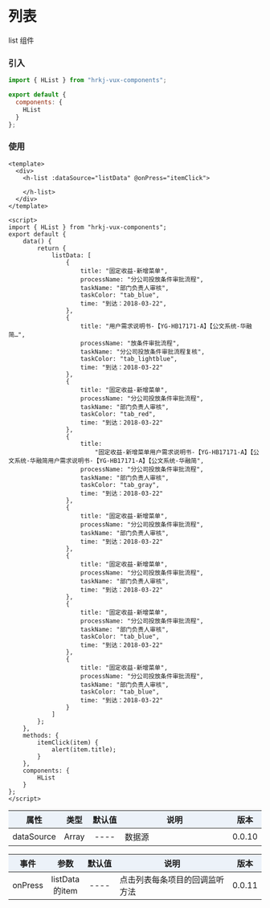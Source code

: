 # 列表

list 组件

<list />

### 引入

```js
import { HList } from "hrkj-vux-components";

export default {
  components: {
    HList
  }
};
```

### 使用

```vue
<template>
  <div>
    <h-list :dataSource="listData" @onPress="itemClick">

    </h-list>
  </div>
</template>

<script>
import { HList } from "hrkj-vux-components";
export default {
    data() {
        return {
            listData: [
                {
                    title: "固定收益-新增菜单",
                    processName: "分公司投放条件审批流程",
                    taskName: "部门负责人审核",
                    taskColor: "tab_blue",
                    time: "到达：2018-03-22",
                },
                {
                    title: "用户需求说明书-【YG-HB17171-A】【公文系统-华融简…",
                    processName: "放条件审批流程",
                    taskName: "分公司投放条件审批流程复核",
                    taskColor: "tab_lightblue",
                    time: "到达：2018-03-22"
                },
                {
                    title: "固定收益-新增菜单",
                    processName: "分公司投放条件审批流程",
                    taskName: "部门负责人审核",
                    taskColor: "tab_red",
                    time: "到达：2018-03-22"
                },
                {
                    title:
                        "固定收益-新增菜单用户需求说明书-【YG-HB17171-A】【公文系统-华融简用户需求说明书-【YG-HB17171-A】【公文系统-华融简",
                    processName: "分公司投放条件审批流程",
                    taskName: "部门负责人审核",
                    taskColor: "tab_gray",
                    time: "到达：2018-03-22"
                },
                {
                    title: "固定收益-新增菜单",
                    processName: "分公司投放条件审批流程",
                    taskName: "部门负责人审核",
                    time: "到达：2018-03-22"
                },
                {
                    title: "固定收益-新增菜单",
                    processName: "分公司投放条件审批流程",
                    taskName: "部门负责人审核",
                    time: "到达：2018-03-22"
                },
                {
                    title: "固定收益-新增菜单",
                    processName: "分公司投放条件审批流程",
                    taskName: "部门负责人审核",
                    taskColor: "tab_blue",
                    time: "到达：2018-03-22"
                },
                {
                    title: "固定收益-新增菜单",
                    processName: "分公司投放条件审批流程",
                    taskName: "部门负责人审核",
                    taskColor: "tab_blue",
                    time: "到达：2018-03-22"
                }
            ]
        };
    },
    methods: {
        itemClick(item) {
            alert(item.title);
        }
    },
    components: {
        HList
    }
};
</script>
```

<test />

|      属性      | 类型  | 默认值 | 说明   | 版本 |
| :------------: | :---: | :----: | :----- | :----- |
| dataSource | Array |  ----  | 数据源 | 0.0.10 |

<test backgroundColor="cadetblue"/>

|      事件      | 参数  | 默认值 | 说明   | 版本 |
| :------------: | :---: | :----: | :----- | :----- |
| onPress | listData的item |  ----  | 点击列表每条项目的回调监听方法 | 0.0.11 |

<style scoped>
    table {
      width: 100%; /*表格宽度*/
      border-collapse: collapse; /*使用单一线条的边框*/
      empty-cells: show; /*单元格无内容依旧绘制边框*/
    }
	
  table th,td {
    height: 35px; /*统一每一行的默认高度*/
  }
	
  table th {
      font-weight: bold; /*加粗*/
      text-align: center !important; /*内容居中，加上 !important 避免被 Markdown 样式覆盖*/
      background: #ECF2F9; /*背景色*/
      white-space: nowrap; /*表头内容强制在一行显示*/
  }
	
  /* 隔行变色 */
  table tbody tr:nth-child(2n) {
      background: #F4F7FB; 
  }
  /* 悬浮变色 */
  /* table tr:hover {
      background: #B2B2B2; 
  }
	 */
  /* 首列不换行 */
  table td:nth-child(1) {
      white-space: nowrap; 
  }
  /* 指定列宽度 */
  table th:nth-of-type(4) {  
    width: 100%;
    /* white-space: nowrap; */
  }
</style>
